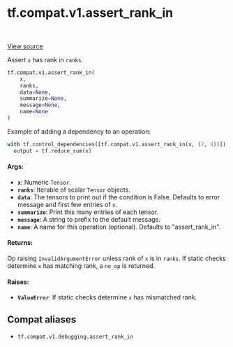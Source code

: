 <div itemscope itemtype="http://developers.google.com/ReferenceObject">
<meta itemprop="name" content="tf.compat.v1.assert_rank_in" />
<meta itemprop="path" content="Stable" />
</div>

# tf.compat.v1.assert_rank_in

<!-- Insert buttons and diff -->

<table class="tfo-notebook-buttons tfo-api" align="left">
</table>

<a target="_blank" href="/code/stable/tensorflow/python/ops/check_ops.py">View source</a>



Assert `x` has rank in `ranks`.

``` python
tf.compat.v1.assert_rank_in(
    x,
    ranks,
    data=None,
    summarize=None,
    message=None,
    name=None
)
```



<!-- Placeholder for "Used in" -->

Example of adding a dependency to an operation:

```python
with tf.control_dependencies([tf.compat.v1.assert_rank_in(x, (2, 4))]):
  output = tf.reduce_sum(x)
```

#### Args:


* <b>`x`</b>:  Numeric `Tensor`.
* <b>`ranks`</b>:  Iterable of scalar `Tensor` objects.
* <b>`data`</b>:  The tensors to print out if the condition is False.  Defaults to
  error message and first few entries of `x`.
* <b>`summarize`</b>: Print this many entries of each tensor.
* <b>`message`</b>: A string to prefix to the default message.
* <b>`name`</b>: A name for this operation (optional).
  Defaults to "assert_rank_in".


#### Returns:

Op raising `InvalidArgumentError` unless rank of `x` is in `ranks`.
If static checks determine `x` has matching rank, a `no_op` is returned.



#### Raises:


* <b>`ValueError`</b>:  If static checks determine `x` has mismatched rank.

## Compat aliases

* `tf.compat.v1.debugging.assert_rank_in`

